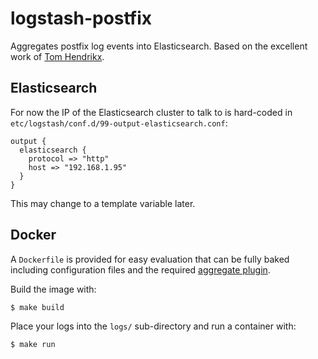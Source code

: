 logstash-postfix
================

Aggregates postfix log events into Elasticsearch. Based on the excellent work
of [Tom Hendrikx](https://github.com/whyscream/postfix-grok-patterns).

Elasticsearch
-------------

For now the IP of the Elasticsearch cluster to talk to is hard-coded in
`etc/logstash/conf.d/99-output-elasticsearch.conf`:

    output {
      elasticsearch {
        protocol => "http"
        host => "192.168.1.95"
      }
    }

This may change to a template variable later.

Docker
------

A `Dockerfile` is provided for easy evaluation that can be fully baked
including configuration files and the required
[aggregate plugin](https://www.elastic.co/guide/en/logstash/current/plugins-filters-aggregate.html).

Build the image with:

    $ make build

Place your logs into the `logs/` sub-directory and run a container with:

    $ make run
